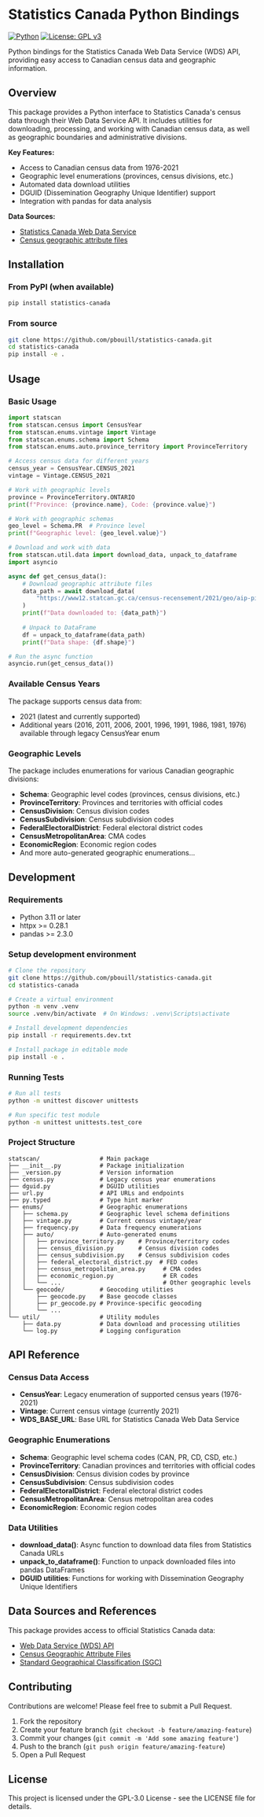# Statistics Canada Python Bindings

[![Python](https://img.shields.io/badge/python-3.11+-blue.svg)](https://www.python.org/downloads/)
[![License: GPL v3](https://img.shields.io/badge/License-GPLv3-blue.svg)](https://www.gnu.org/licenses/gpl-3.0)

Python bindings for the Statistics Canada Web Data Service (WDS) API, providing easy access to Canadian census data and geographic information.

## Overview

This package provides a Python interface to Statistics Canada's census data through their Web Data Service API. It includes utilities for downloading, processing, and working with Canadian census data, as well as geographic boundaries and administrative divisions.

**Key Features:**
- Access to Canadian census data from 1976-2021
- Geographic level enumerations (provinces, census divisions, etc.)
- Automated data download utilities
- DGUID (Dissemination Geography Unique Identifier) support
- Integration with pandas for data analysis

**Data Sources:**
- [Statistics Canada Web Data Service](https://www.statcan.gc.ca/en/developers/wds)
- [Census geographic attribute files](https://www12.statcan.gc.ca/census-recensement/2021/ref/dict/fig/index-eng.cfm?ID=f1_1)

## Installation

### From PyPI (when available)
```bash
pip install statistics-canada
```

### From source
```bash
git clone https://github.com/pbouill/statistics-canada.git
cd statistics-canada
pip install -e .
```

## Usage

### Basic Usage

```python
import statscan
from statscan.census import CensusYear
from statscan.enums.vintage import Vintage
from statscan.enums.schema import Schema
from statscan.enums.auto.province_territory import ProvinceTerritory

# Access census data for different years
census_year = CensusYear.CENSUS_2021
vintage = Vintage.CENSUS_2021

# Work with geographic levels
province = ProvinceTerritory.ONTARIO
print(f"Province: {province.name}, Code: {province.value}")

# Work with geographic schemas
geo_level = Schema.PR  # Province level
print(f"Geographic level: {geo_level.value}")

# Download and work with data
from statscan.util.data import download_data, unpack_to_dataframe
import asyncio

async def get_census_data():
    # Download geographic attribute files
    data_path = await download_data(
        "https://www12.statcan.gc.ca/census-recensement/2021/geo/aip-pia/attribute-attribs/files-fichiers/2021_92-151_X.zip"
    )
    print(f"Data downloaded to: {data_path}")
    
    # Unpack to DataFrame
    df = unpack_to_dataframe(data_path)
    print(f"Data shape: {df.shape}")

# Run the async function
asyncio.run(get_census_data())
```

### Available Census Years

The package supports census data from:
- 2021 (latest and currently supported)
- Additional years (2016, 2011, 2006, 2001, 1996, 1991, 1986, 1981, 1976) available through legacy CensusYear enum

### Geographic Levels

The package includes enumerations for various Canadian geographic divisions:
- **Schema**: Geographic level codes (provinces, census divisions, etc.)
- **ProvinceTerritory**: Provinces and territories with official codes
- **CensusDivision**: Census division codes
- **CensusSubdivision**: Census subdivision codes  
- **FederalElectoralDistrict**: Federal electoral district codes
- **CensusMetropolitanArea**: CMA codes
- **EconomicRegion**: Economic region codes
- And more auto-generated geographic enumerations...

## Development

### Requirements
- Python 3.11 or later
- httpx >= 0.28.1
- pandas >= 2.3.0

### Setup development environment
```bash
# Clone the repository
git clone https://github.com/pbouill/statistics-canada.git
cd statistics-canada

# Create a virtual environment
python -m venv .venv
source .venv/bin/activate  # On Windows: .venv\Scripts\activate

# Install development dependencies
pip install -r requirements.dev.txt

# Install package in editable mode
pip install -e .
```

### Running Tests
```bash
# Run all tests
python -m unittest discover unittests

# Run specific test module
python -m unittest unittests.test_core
```

### Project Structure
```
statscan/                 # Main package
├── __init__.py           # Package initialization
├── _version.py           # Version information
├── census.py             # Legacy census year enumerations
├── dguid.py              # DGUID utilities
├── url.py                # API URLs and endpoints
├── py.typed              # Type hint marker
├── enums/                # Geographic enumerations
│   ├── schema.py         # Geographic level schema definitions
│   ├── vintage.py        # Current census vintage/year
│   ├── frequency.py      # Data frequency enumerations
│   ├── auto/             # Auto-generated enums
│   │   ├── province_territory.py    # Province/territory codes
│   │   ├── census_division.py       # Census division codes
│   │   ├── census_subdivision.py    # Census subdivision codes
│   │   ├── federal_electoral_district.py  # FED codes
│   │   ├── census_metropolitan_area.py     # CMA codes
│   │   ├── economic_region.py              # ER codes
│   │   └── ...                             # Other geographic levels
│   └── geocode/          # Geocoding utilities
│       ├── geocode.py    # Base geocode classes
│       ├── pr_geocode.py # Province-specific geocoding
│       └── ...
└── util/                 # Utility modules
    ├── data.py           # Data download and processing utilities
    └── log.py            # Logging configuration
```

## API Reference

### Census Data Access
- **CensusYear**: Legacy enumeration of supported census years (1976-2021)
- **Vintage**: Current census vintage (currently 2021)
- **WDS_BASE_URL**: Base URL for Statistics Canada Web Data Service

### Geographic Enumerations
- **Schema**: Geographic level schema codes (CAN, PR, CD, CSD, etc.)
- **ProvinceTerritory**: Canadian provinces and territories with official codes
- **CensusDivision**: Census division codes by province
- **CensusSubdivision**: Census subdivision codes  
- **FederalElectoralDistrict**: Federal electoral district codes
- **CensusMetropolitanArea**: Census metropolitan area codes
- **EconomicRegion**: Economic region codes

### Data Utilities
- **download_data()**: Async function to download data files from Statistics Canada URLs
- **unpack_to_dataframe()**: Function to unpack downloaded files into pandas DataFrames
- **DGUID utilities**: Functions for working with Dissemination Geography Unique Identifiers

## Data Sources and References

This package provides access to official Statistics Canada data:

- [Web Data Service (WDS) API](https://www.statcan.gc.ca/en/developers/wds)
- [Census Geographic Attribute Files](https://www12.statcan.gc.ca/census-recensement/2021/geo/aip-pia/attribute-attribs/index-eng.cfm)
- [Standard Geographical Classification (SGC)](https://www.statcan.gc.ca/en/subjects/standard/sgc/2021/index)

## Contributing
Contributions are welcome! Please feel free to submit a Pull Request.

1. Fork the repository
2. Create your feature branch (`git checkout -b feature/amazing-feature`)
3. Commit your changes (`git commit -m 'Add some amazing feature'`)
4. Push to the branch (`git push origin feature/amazing-feature`)
5. Open a Pull Request

## License
This project is licensed under the GPL-3.0 License - see the LICENSE file for details.